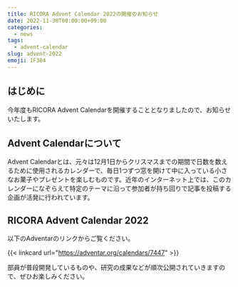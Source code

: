 ```yaml
---
title: RICORA Advent Calendar 2022の開催のお知らせ
date: 2022-11-30T00:00:00+09:00
categories:
  - news
tags:
  - advent-calendar
slug: advent-2022
emoji: 1F384
---
```


## はじめに

今年度もRICORA Advent Calendarを開催することとなりましたので、お知らせいたします。

## Advent Calendarについて

Advent Calendarとは、元々は12月1日からクリスマスまでの期間で日数を数えるために使用されるカレンダーで、毎日1つずつ窓を開けて中に入っている小さなお菓子やプレゼントを楽しむものです。近年のインターネット上では、このカレンダーになぞらえて特定のテーマに沿って参加者が持ち回りで記事を投稿する企画が活発に行われています。

## RICORA Advent Calendar 2022

以下のAdventarのリンクからご覧ください。

{{< linkcard url="https://adventar.org/calendars/7447" >}}

部員が普段開発しているものや、研究の成果などが順次公開されていきますので、ぜひお楽しみください。
